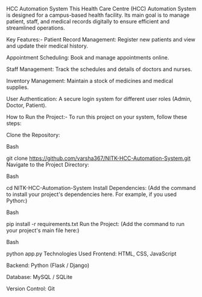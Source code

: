 HCC Automation System
This Health Care Centre (HCC) Automation System is designed for a campus-based health facility. Its main goal is to manage patient, staff, and medical records digitally to ensure efficient and streamlined operations.

Key Features:-
Patient Record Management: Register new patients and view and update their medical history.

Appointment Scheduling: Book and manage appointments online.

Staff Management: Track the schedules and details of doctors and nurses.

Inventory Management: Maintain a stock of medicines and medical supplies.

User Authentication: A secure login system for different user roles (Admin, Doctor, Patient).

How to Run the Project:-
To run this project on your system, follow these steps:

Clone the Repository:

Bash

git clone https://github.com/varsha367/NITK-HCC-Automation-System.git
Navigate to the Project Directory:

Bash

cd NITK-HCC-Automation-System
Install Dependencies:
(Add the command to install your project's dependencies here. For example, if you used Python:)

Bash

pip install -r requirements.txt
Run the Project:
(Add the command to run your project's main file here:)

Bash

python app.py
Technologies Used
Frontend: HTML, CSS, JavaScript

Backend: Python (Flask / Django)

Database: MySQL / SQLite

Version Control: Git
